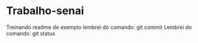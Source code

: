 # Trabalho-senai
Treinando
readme de exemplo
lembrei do comando: git commit
Lembrei do comando: git status


